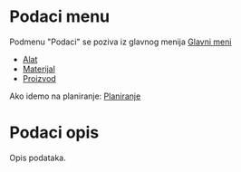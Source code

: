 # Podaci menu

Podmenu "Podaci" se poziva iz glavnog menija [Glavni meni](../../index_sr.md)

- [Alat](mk001_sr/mk001_sr.md)
- [Materijal](mk002_sr/mk002_sr.md)
- [Proizvod](mk003_sr/mk003_sr.md)

Ako idemo na planiranje:
[Planiranje](../p1_sr/p1_sr.md)

# Podaci opis

Opis podataka.

